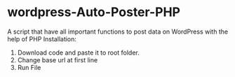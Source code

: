 # wordpress-Auto-Poster-PHP
A script that have all important functions to post data on WordPress with the help of PHP
Installation:
1. Download code and paste it to root folder.
2. Change base url at first line
3. Run File
